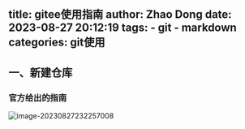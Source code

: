 title: gitee使用指南
author: Zhao Dong
date: 2023-08-27 20:12:19
tags:
	- git
	- markdown
categories:  git使用
---

## 一、新建仓库

### **官方给出的指南**

![image-20230827232257008](https://s2.loli.net/2023/08/27/tc8AsEDyVpWkmFf.png)

